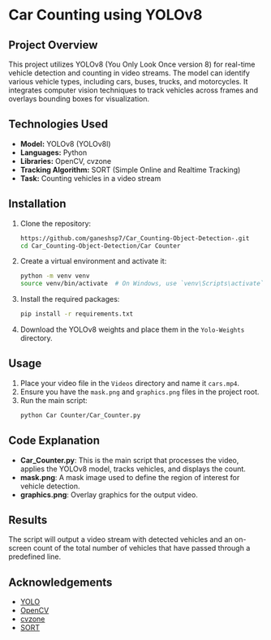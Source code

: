 # Car Counting using YOLOv8

## Project Overview
This project utilizes YOLOv8 (You Only Look Once version 8) for real-time vehicle detection and counting in video streams. The model can identify various vehicle types, including cars, buses, trucks, and motorcycles. It integrates computer vision techniques to track vehicles across frames and overlays bounding boxes for visualization.

## Technologies Used
- **Model:** YOLOv8 (YOLOv8l)
- **Languages:** Python
- **Libraries:** OpenCV, cvzone
- **Tracking Algorithm:** SORT (Simple Online and Realtime Tracking)
- **Task:** Counting vehicles in a video stream

## Installation

1. Clone the repository:
    ```bash
    https://github.com/ganeshsp7/Car_Counting-Object-Detection-.git
    cd Car_Counting-Object-Detection/Car Counter
    ```

2. Create a virtual environment and activate it:
    ```bash
    python -m venv venv
    source venv/bin/activate  # On Windows, use `venv\Scripts\activate`
    ```

3. Install the required packages:
    ```bash
    pip install -r requirements.txt
    ```

4. Download the YOLOv8 weights and place them in the `Yolo-Weights` directory.

## Usage

1. Place your video file in the `Videos` directory and name it `cars.mp4`.
2. Ensure you have the `mask.png` and `graphics.png` files in the project root.
3. Run the main script:
    ```bash
    python Car Counter/Car_Counter.py
    ```

## Code Explanation
- **Car_Counter.py**: This is the main script that processes the video, applies the YOLOv8 model, tracks vehicles, and displays the count.
- **mask.png**: A mask image used to define the region of interest for vehicle detection.
- **graphics.png**: Overlay graphics for the output video.

## Results
The script will output a video stream with detected vehicles and an on-screen count of the total number of vehicles that have passed through a predefined line.

## Acknowledgements

- [YOLO](https://github.com/ultralytics/yolov5)
- [OpenCV](https://opencv.org/)
- [cvzone](https://github.com/cvzone/cvzone)
- [SORT](https://github.com/abewley/sort)






